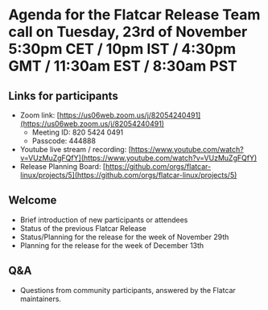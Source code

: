 # Agenda for the Flatcar Release Team call on Tuesday, 23rd of November 5:30pm CET / 10pm IST / 4:30pm GMT / 11:30am EST / 8:30am PST

## Links for participants
- Zoom link: [https://us06web.zoom.us/j/82054240491](https://us06web.zoom.us/j/82054240491)
  - Meeting ID: 820 5424 0491
  - Passcode: 444888
- Youtube live stream / recording: [https://www.youtube.com/watch?v=VUzMuZgFQfY](https://www.youtube.com/watch?v=VUzMuZgFQfY)
- Release Planning Board: [https://github.com/orgs/flatcar-linux/projects/5](https://github.com/orgs/flatcar-linux/projects/5)

## Welcome
- Brief introduction of new participants or attendees
- Status of the previous Flatcar Release
- Status/Planning for the release for the week of November 29th
- Planning for the release for the week of December 13th

## Q&A
- Questions from community participants, answered by the Flatcar maintainers.
